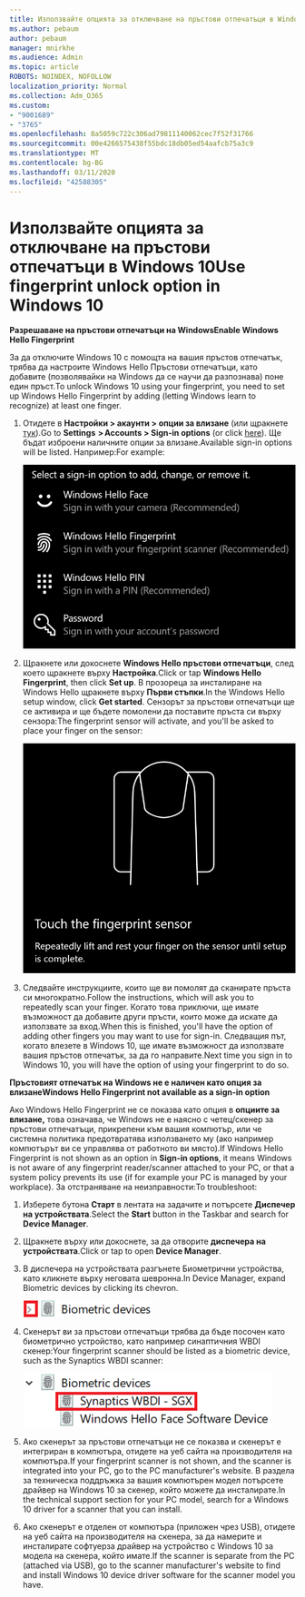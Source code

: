 ```yaml
---
title: Използвайте опцията за отключване на пръстови отпечатъци в Windows 10
ms.author: pebaum
author: pebaum
manager: mnirkhe
ms.audience: Admin
ms.topic: article
ROBOTS: NOINDEX, NOFOLLOW
localization_priority: Normal
ms.collection: Adm_O365
ms.custom:
- "9001689"
- "3765"
ms.openlocfilehash: 8a5059c722c306ad79811140062cec7f52f31766
ms.sourcegitcommit: 00e4266575438f55bdc18db05ed54aafcb75a3c9
ms.translationtype: MT
ms.contentlocale: bg-BG
ms.lasthandoff: 03/11/2020
ms.locfileid: "42588305"
---
```

# <a name="use-fingerprint-unlock-option-in-windows-10"></a><span data-ttu-id="5391f-102">Използвайте опцията за отключване на пръстови отпечатъци в Windows 10</span><span class="sxs-lookup"><span data-stu-id="5391f-102">Use fingerprint unlock option in Windows 10</span></span>

<span data-ttu-id="5391f-103">**Разрешаване на пръстови отпечатъци на Windows**</span><span class="sxs-lookup"><span data-stu-id="5391f-103">**Enable Windows Hello Fingerprint**</span></span>

<span data-ttu-id="5391f-104">За да отключите Windows 10 с помощта на вашия пръстов отпечатък, трябва да настроите Windows Hello Пръстови отпечатъци, като добавите (позволявайки на Windows да се научи да разпознава) поне един пръст.</span><span class="sxs-lookup"><span data-stu-id="5391f-104">To unlock Windows 10 using your fingerprint, you need to set up Windows Hello Fingerprint by adding (letting Windows learn to recognize) at least one finger.</span></span> 

1. <span data-ttu-id="5391f-105">Отидете в **Настройки > акаунти > опции за влизане** (или щракнете [тук](ms-settings:signinoptions?activationSource=GetHelp)).</span><span class="sxs-lookup"><span data-stu-id="5391f-105">Go to **Settings  > Accounts > Sign-in options** (or click [here](ms-settings:signinoptions?activationSource=GetHelp)).</span></span> <span data-ttu-id="5391f-106">Ще бъдат изброени наличните опции за влизане.</span><span class="sxs-lookup"><span data-stu-id="5391f-106">Available sign-in options will be listed.</span></span> <span data-ttu-id="5391f-107">Например:</span><span class="sxs-lookup"><span data-stu-id="5391f-107">For example:</span></span>

    ![Опции за влизане.](media/sign-in-options.png)

2. <span data-ttu-id="5391f-109">Щракнете или докоснете **Windows Hello пръстови отпечатъци**, след което щракнете върху **Настройка**.</span><span class="sxs-lookup"><span data-stu-id="5391f-109">Click or tap **Windows Hello Fingerprint**, then click **Set up**.</span></span> <span data-ttu-id="5391f-110">В прозореца за инсталиране на Windows Hello щракнете върху **Първи стъпки**.</span><span class="sxs-lookup"><span data-stu-id="5391f-110">In the Windows Hello setup window, click **Get started**.</span></span> <span data-ttu-id="5391f-111">Сензорът за пръстови отпечатъци ще се активира и ще бъдете помолени да поставите пръста си върху сензора:</span><span class="sxs-lookup"><span data-stu-id="5391f-111">The fingerprint sensor will activate, and you'll be asked to place your finger on the sensor:</span></span>

   ![Сензор за пръстови отпечатъци.](media/fingerprint-sensor.png)

3. <span data-ttu-id="5391f-113">Следвайте инструкциите, които ще ви помолят да сканирате пръста си многократно.</span><span class="sxs-lookup"><span data-stu-id="5391f-113">Follow the instructions, which will ask you to repeatedly scan your finger.</span></span> <span data-ttu-id="5391f-114">Когато това приключи, ще имате възможност да добавите други пръсти, които може да искате да използвате за вход.</span><span class="sxs-lookup"><span data-stu-id="5391f-114">When this is finished, you'll have the option of adding other fingers you may want to use for sign-in.</span></span> <span data-ttu-id="5391f-115">Следващия път, когато влезете в Windows 10, ще имате възможност да използвате вашия пръстов отпечатък, за да го направите.</span><span class="sxs-lookup"><span data-stu-id="5391f-115">Next time you sign in to Windows 10, you will have the option of using your fingerprint to do so.</span></span>

<span data-ttu-id="5391f-116">**Пръстовият отпечатък на Windows не е наличен като опция за влизане**</span><span class="sxs-lookup"><span data-stu-id="5391f-116">**Windows Hello Fingerprint not available as a sign-in option**</span></span>

<span data-ttu-id="5391f-117">Ако Windows Hello Fingerprint не се показва като опция в **опциите за влизане,** това означава, че Windows не е наясно с четец/скенер за пръстови отпечатъци, прикрепени към вашия компютър, или че системна политика предотвратява използването му (ако например компютърът ви се управлява от работното ви място).</span><span class="sxs-lookup"><span data-stu-id="5391f-117">If Windows Hello Fingerprint is not shown as an option in **Sign-in options**, it means Windows is not aware of any fingerprint reader/scanner attached to your PC, or that a system policy prevents its use (if for example your PC is managed by your workplace).</span></span> <span data-ttu-id="5391f-118">За отстраняване на неизправности:</span><span class="sxs-lookup"><span data-stu-id="5391f-118">To troubleshoot:</span></span> 

1. <span data-ttu-id="5391f-119">Изберете бутона **Старт** в лентата на задачите и потърсете **Диспечер на устройствата**.</span><span class="sxs-lookup"><span data-stu-id="5391f-119">Select the **Start** button in the Taskbar and search for **Device Manager**.</span></span>

2. <span data-ttu-id="5391f-120">Щракнете върху или докоснете, за да отворите **диспечера на устройствата**.</span><span class="sxs-lookup"><span data-stu-id="5391f-120">Click or tap to open **Device Manager**.</span></span>

3. <span data-ttu-id="5391f-121">В диспечера на устройствата разгънете Биометрични устройства, като кликнете върху неговата шевронна.</span><span class="sxs-lookup"><span data-stu-id="5391f-121">In Device Manager, expand Biometric devices by clicking its chevron.</span></span>

   ![Биометрични устройства.](media/biometric-devices.png)

4. <span data-ttu-id="5391f-123">Скенерът ви за пръстови отпечатъци трябва да бъде посочен като биометрично устройство, като например синаптичния WBDI скенер:</span><span class="sxs-lookup"><span data-stu-id="5391f-123">Your fingerprint scanner should be listed as a biometric device, such as the Synaptics WBDI scanner:</span></span>

   ![Биометрични устройства.](media/biometric-devices-expanded.png)

5. <span data-ttu-id="5391f-125">Ако скенерът за пръстови отпечатъци не се показва и скенерът е интегриран в компютъра, отидете на уеб сайта на производителя на компютъра.</span><span class="sxs-lookup"><span data-stu-id="5391f-125">If your fingerprint scanner is not shown, and the scanner is integrated into your PC, go to the PC manufacturer's website.</span></span> <span data-ttu-id="5391f-126">В раздела за техническа поддръжка за вашия компютърен модел потърсете драйвер на Windows 10 за скенер, който можете да инсталирате.</span><span class="sxs-lookup"><span data-stu-id="5391f-126">In the technical support section for your PC model, search for a Windows 10 driver for a scanner that you can install.</span></span>

6. <span data-ttu-id="5391f-127">Ако скенерът е отделен от компютъра (приложен чрез USB), отидете на уеб сайта на производителя на скенера, за да намерите и инсталирате софтуерза драйвер на устройство с Windows 10 за модела на скенера, който имате.</span><span class="sxs-lookup"><span data-stu-id="5391f-127">If the scanner is separate from the PC (attached via USB), go to the scanner manufacturer's website to find and install Windows 10 device driver software for the scanner model you have.</span></span>

